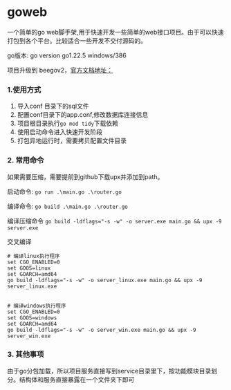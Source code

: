 # goweb

一个简单的go web脚手架,用于快速开发一些简单的web接口项目。由于可以快速打包到各个平台。比较适合一些开发不交付源码的。

go版本: go version go1.22.5 windows/386

项目升级到 beegov2，[官方文档地址：](https://beego.wiki/docs/quickstart/)

### 1.使用方式
1. 导入conf 目录下的sql文件
2. 配置conf目录下的app.conf,修改数据库连接信息
3. 项目根目录执行`go mod tidy`下载依赖
4. 使用启动命令进入快速开发阶段
5. 打包异地运行时，需要拷贝配置文件目录

### 2. 常用命令
如果需要压缩，需要提前到github下载upx并添加到path。

启动命令:
`go run .\main.go .\router.go`

编译命令:
`go build .\main.go .\router.go `


编译压缩命令
`go build -ldflags="-s -w" -o server.exe main.go && upx -9 server.exe`


交叉编译
```
# 编译linux执行程序
set CGO_ENABLED=0
set GOOS=linux
set GOARCH=amd64
go build -ldflags="-s -w" -o server_linux.exe main.go && upx -9 server_linux.exe


# 编译windows执行程序
set CGO_ENABLED=0
set GOOS=windows
set GOARCH=amd64
go build -ldflags="-s -w" -o server_win.exe main.go && upx -9 server_win.exe
```

### 3. 其他事项

由于go分包加载，所以项目服务直接写到service目录里下，按功能模块目录划分。结构体和服务直接暴露在一个文件夹下即可